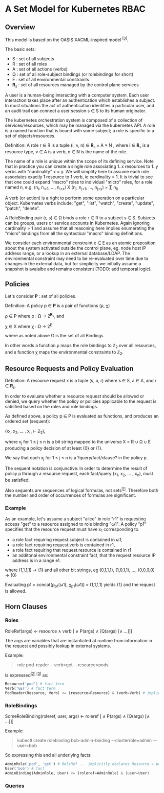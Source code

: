 # A Set Model for Kubernetes RBAC

## Overview

This model is based on the OASIS XACML-inspired model <sup>[[0]]</sup>.

The basic sets:

  * S : set of all subjects
  * R : set of all roles
  * A : set of all actions (verbs)
  * &Omega; : set of all role-subject bindings (or rolebindings for short)
  * E : set of all environmental constraints
  * __R__<sub>s</sub> : set of all resources managed by the control plane services

A user is a human-being interacting with a computer system. Each user interaction takes place 
after an authentication which establishes a subject. In most situations the act of authentication identifies a particular user,
and an audit trail can connect a user session s ∈ S to its human originator.

The kubernetes orchestration system is composed of a collection of services/resources, which may
be managed via the kubernetes API. A role is a named function that is bound with
some subject; a role is specific to a set of objects/resources. 

Definition: A role r ∈ R is a tuple (i, v, n) ∈ __R__<sub>s</sub> × A × N , where i ∈ __R__<sub>s</sub> is a resource type,
v ∈ A is a verb, n ∈ N is the name of the role.

The name of a role is unique within the scope of its defining service. Note that in practice you can create a single role
associating 1..x resources to 1..y verbs with "cardinality" x × y.  We will simplify here to assume each role associates 
exactly 1 resource to 1 verb, ie cardinality = 1. 
It is trivial to see that one could expand "macro" roles to individual "micro" roles, for a role named n, 
e.g. (n<sub>i</sub>, n<sub>i+1</sub>, ..., n<sub>i+x</sub>) X (n<sub>j</sub>, n<sub>j+1</sub>, ..., n<sub>j+y</sub>) = **&sum;** n<sub>ij</sub>

A verb (or action) is a right to perform some operation on a particular object. Kubernetes verbs include: 
"get", "list", "watch", "create", "update", "patch", "delete".

A RoleBinding pair (r, s) ∈ &Omega; binds a role r ∈ R to a subject s ∈ S. 
Subjects can be groups, users or service accounts in Kubernetes. 
Again ignoring cardinality > 1 and assume that all reasoning here implies enumerating the "micro" bindings 
from all the syntactical "macro" binding definitions.

We consider each environmental constraint e ∈ E as an atomic proposition about the system activated outside the control plane, 
eg. node host IP address range, or a lookup in an external database/LDAP. The environmental constraint may need to be re-evaluated over time due to changes in the external data, but for simplicity we initially assume a snapshot is avaialbe and remains consistent (TODO: add temporal logic).

## Policies

Let's consider __P__ : set of all policies.

Definition: A policy p ∈ __P__ is a pair of functions (&rho;, &chi;) 

&rho; ∈ &Rho; where &rho; : &Omega; &rarr; 2<sup>__R__<sub>s</sub></sup>, and 

&chi; ∈ &Chi; where &chi; : &Omega; &rarr; 2<sup>E</sup>

where as noted above &Omega; is the set of all Bindings

In other words a function &rho; maps the role bindings to &#8484;<sub>2</sub> over all resources, 
and a function &chi; maps the environmental constraints to &#8484;<sub>2</sub>.

## Resource Requests and Policy Evaluation

Definition: A resource request x is a tuple (s, a, r) where s ∈ S, a ∈ A, and r ∈ __R__<sub>s</sub>.

In order to evaluate whether a resource request should be allowed or denied, 
we query whether the policy or policies applicable to the request is satisfied based on the roles and role bindings. 

As defined above, a policy p ∈ P is evaluated as functions, and produces an ordered set (sequent):

(x<sub>1</sub>, x<sub>2</sub>, ... , x<sub>n</sub> &#8866; &#8484;<sub>2</sub>), 

where x<sub>j</sub> for 1 ≤ j ≤ n is a bit string mapped to the universe X = R ∪ &Omega; ∪ E producing a policy decision of at least {0} or {1}. 

We say that each x<sub>j</sub> for 1 ≤ j ≤ n is a ?query/fact/clause? in the policy p.

The sequent notation is conjunctive: In order to determine the result of policy p through
a resource request, each fact/query (x<sub>1</sub>, x<sub>2</sub>, ... , x<sub>n</sub>), must be satisfied.

Also sequents are sequences of logical formulas, not sets<sup>[[1]]</sup>. Therefore both the number and order of occurrences of formulas are significant.

### Example 
As an example, let's assume a subject "alice" in role "r1" is requesting access "get" to a resource assigned to role binding "ω1". 
A policy "p1" specifies that the resource request must have x<sub>1</sub> corresponding to:

* a role fact requiring request.subject is contained in ω1,
* a role fact requiring request.verb is contained in r1,
* a role fact requiring that request.resource is contained in r1 
* an additonal environmental constraint fact, that the request.resource IP address is in a range e1. 

where (1,1,1,1) &rarr; {1}
and all other bit strings, eg (0,1,1,1), (1,0,1,1), ..., (0,0,0,0) &rarr; {0}

Evaluating p1 = concat(&rho;<sub>p1</sub>(ω1), &chi;<sub>p1</sub>(ω1)) = (1,1,1,1) yields {1} and the request is allowed.

## Horn Clauses

### Roles

RoleRef(args) ← resource ∧ verb [ ∧ P(args) ∧ [Q(args) [∧ ...]]]

The args are variables that are instantiated at runtime from information in the request and possibly lookup in external systems.

Example:

> role pod-reader --verb=get --resource=pods 

is expressed<sup>[[2]],[[3]]</sup> as:

```python
Resource('pod') # fact term
Verb('GET') # fact term
PodReader(Resource, Verb) <= (resource=Resource) & (verb=Verb) # implies not empty
```


### RoleBindings

SomeRoleBinding(roleref, user, args) ← roleref [ ∧ P(args) ∧ [Q(args) [∧ ...]]]

Example: 

> kubectl create rolebinding bob-admin-binding --clusterrole=admin --user=bob 

So expressing this and all underlying facts:

```python
AdminRole('pod', 'get') # RoleRef ... implicitly declares Resource = pod and Verb = get
User('bob') # fact
AdminBinding(AdminRole, User) <= (roleref=AdminRole) & (user=User)
```

### Queries



[0]: http://citeseerx.ist.psu.edu/viewdoc/download?doi=10.1.1.459.8327
[1]: https://en.wikipedia.org/wiki/Sequent
[2]: https://sites.google.com/site/pydatalog/Online-datalog-tutorial
[3]: https://sites.google.com/site/pydatalog/roadmap-and-change/documentation-of-version-81
